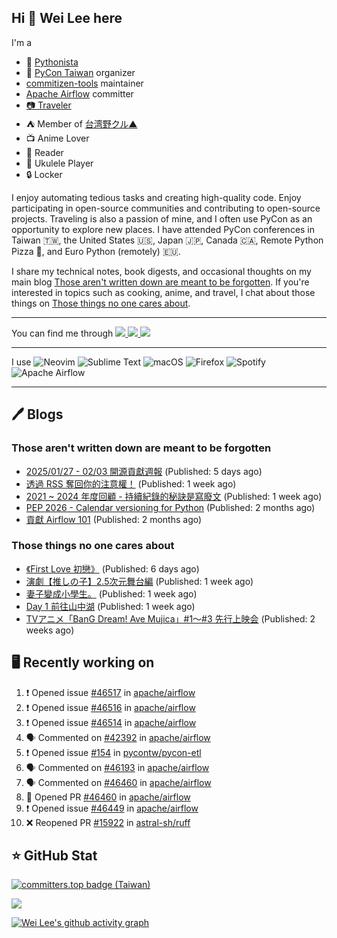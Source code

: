 ## Hi 👋 Wei Lee here

I'm a

* 🐍 [Pythonista](https://pycon-note.wei-lee.me/)
* 🐍 [PyCon Taiwan](https://tw.pycon.org/) organizer
* [commitizen-tools](https://github.com/commitizen-tools) maintainer
* [Apache Airflow](https://github.com/apache/airflow/) committer
* [📷 Traveler](https://travlog.wei-lee.me/)
* ⛺ Member of [台湾野クル▲](https://twitter.com/Taiwannokuru)
* 📺 Anime Lover
* 📖 Reader
* 🎵 Ukulele Player
* 🔒 Locker

I enjoy automating tedious tasks and creating high-quality code. Enjoy participating in open-source communities and contributing to open-source projects. Traveling is also a passion of mine, and I often use PyCon as an opportunity to explore new places. I have attended PyCon conferences in Taiwan 🇹🇼, the United States 🇺🇸, Japan 🇯🇵, Canada 🇨🇦, Remote Python Pizza 🍕, and Euro Python (remotely) 🇪🇺.

I share my technical notes, book digests, and occasional thoughts on my main blog [Those aren't written down are meant to be forgotten](https://blog.wei-lee.me/). If you're interested in topics such as cooking, anime, and travel, I chat about those things on [Those things no one cares about](https://travlog.wei-lee.me/).


---

<p align="left">
You can find me through
  <a href="https://in.linkedin.com/in/clleew" target="blank">
    <img src="https://img.shields.io/badge/LinkedIn-0077B5?style=for-the-badge&logo=linkedin&logoColor=white" />
  </a>
  <a href="https://twitter.com/clleew" target="blank">
    <img src="https://img.shields.io/badge/Twitter-1DA1F2?style=for-the-badge&logo=twitter&logoColor=white" />
  </a>
  <a href="https://github.com/Lee-W/" target="blank">
    <img src="https://img.shields.io/badge/GitHub-100000?style=for-the-badge&logo=github&logoColor=white" />
  </a>
</p>

---

I use ![Neovim](https://img.shields.io/badge/NeoVim-%2357A143.svg?&style=for-the-badge&logo=neovim&logoColor=white) ![Sublime Text](https://img.shields.io/badge/sublime_text-%23575757.svg?style=for-the-badge&logo=sublime-text&logoColor=important) ![macOS](https://img.shields.io/badge/mac%20os-000000?style=for-the-badge&logo=macos&logoColor=F0F0F0) ![Firefox](https://img.shields.io/badge/Firefox-FF7139?style=for-the-badge&logo=Firefox-Browser&logoColor=white) ![Spotify](https://img.shields.io/badge/Spotify-1ED760?style=for-the-badge&logo=spotify&logoColor=white) ![Apache Airflow](https://img.shields.io/badge/Apache%20Airflow-017CEE?style=for-the-badge&logo=Apache%20Airflow&logoColor=white)

---


## 🖊️ Blogs

### Those aren't written down are meant to be forgotten

* [2025/01/27 - 02/03 開源貢獻週報](https://blog.wei-lee.me/posts/tech/2025/02/2025-01-27-02-03-open-source-report) (Published: 5 days ago)
* [透過 RSS 奪回你的注意權！](https://blog.wei-lee.me/posts/gossiping/2025/01/get-your-retention-back-through-rss) (Published: 1 week ago)
* [2021 ~ 2024 年度回顧 - 持續紀錄的秘訣是寫廢文](https://blog.wei-lee.me/posts/gossiping/2025/01/2021-2024-yearly-review) (Published: 1 week ago)
* [PEP 2026 - Calendar versioning for Python](https://blog.wei-lee.me/posts/tech/2024/11/pep-2026) (Published: 2 months ago)
* [貢獻 Airflow 101](https://blog.wei-lee.me/posts/tech/2024/11/airflow-contribution-101) (Published: 2 months ago)

### Those things no one cares about
 
 * [《First Love 初戀》](https://travlog.wei-lee.me/posts/review/2025/02/first-love) (Published: 6 days ago)
 * [演劇【推しの子】2.5次元舞台編](https://travlog.wei-lee.me/posts/travel/2025/01/oshinoko-2-5-stage) (Published: 1 week ago)
 * [妻子變成小學生。](https://travlog.wei-lee.me/posts/review/2025/01/If-My-Wife-Becomes-an-Elementary-School-Student) (Published: 1 week ago)
 * [Day 1 前往山中湖](https://travlog.wei-lee.me/posts/travel/2025/01/2024-mt-fugi-biking-day-1) (Published: 1 week ago)
 * [TVアニメ「BanG Dream! Ave Mujica」#1～#3 先行上映会](https://travlog.wei-lee.me/posts/review/2025/01/bang-dream-ave-mujica-1-3) (Published: 2 weeks ago)

## 🖥️ Recently working on

1. ❗ Opened issue [#46517](https://github.com/apache/airflow/issues/46517) in [apache/airflow](https://github.com/apache/airflow)
2. ❗ Opened issue [#46516](https://github.com/apache/airflow/issues/46516) in [apache/airflow](https://github.com/apache/airflow)
3. ❗ Opened issue [#46514](https://github.com/apache/airflow/issues/46514) in [apache/airflow](https://github.com/apache/airflow)
4. 🗣 Commented on [#42392](https://github.com/apache/airflow/pull/42392#issuecomment-2639571498) in [apache/airflow](https://github.com/apache/airflow)
5. ❗ Opened issue [#154](https://github.com/pycontw/pycon-etl/issues/154) in [pycontw/pycon-etl](https://github.com/pycontw/pycon-etl)
6. 🗣 Commented on [#46193](https://github.com/apache/airflow/issues/46193#issuecomment-2636352299) in [apache/airflow](https://github.com/apache/airflow)
7. 🗣 Commented on [#46460](https://github.com/apache/airflow/pull/46460#issuecomment-2636336362) in [apache/airflow](https://github.com/apache/airflow)
8. 💪 Opened PR [#46460](https://github.com/apache/airflow/pull/46460) in [apache/airflow](https://github.com/apache/airflow)
9. ❗ Opened issue [#46449](https://github.com/apache/airflow/issues/46449) in [apache/airflow](https://github.com/apache/airflow)
10. ❌ Reopened PR [#15922](https://github.com/astral-sh/ruff/pull/15922) in [astral-sh/ruff](https://github.com/astral-sh/ruff)


## ⭐ GitHub Stat

[![committers.top badge (Taiwan)](https://user-badge.committers.top/taiwan_public/Lee-W.svg)](https://user-badge.committers.top/taiwan_public/Lee-W)

[![](https://github-readme-stats.vercel.app/api?username=Lee-W&show_icons=true&hide_title=true&cache_seconds=86400)](https://github.com/anuraghazra/github-readme-stats)

[![Wei Lee's github activity graph](https://github-readme-activity-graph.vercel.app/graph?username=Lee-W&theme=dracula)](https://github.com/ashutosh00710/github-readme-activity-graph)
